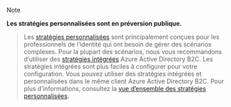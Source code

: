 > [!NOTE]
> **Les stratégies personnalisées sont en préversion publique.**

> Les [stratégies personnalisées](..\articles\active-directory-b2c\active-directory-b2c-overview-custom.md#custom-policies) sont principalement conçues pour les professionnels de l’identité qui ont besoin de gérer des scénarios complexes. Pour la plupart des scénarios, nous vous recommandons d’utiliser des [stratégies intégrées](..\articles\active-directory-b2c\active-directory-b2c-overview-custom.md) Azure Active Directory B2C. Les stratégies intégrées sont plus faciles à configurer pour votre configuration. Vous pouvez utiliser des stratégies intégrées et personnalisées dans le même client Azure Active Directory B2C. Pour plus d’informations, consultez la [vue d’ensemble des stratégies personnalisées](..\articles\active-directory-b2c\active-directory-b2c-overview-custom.md).

